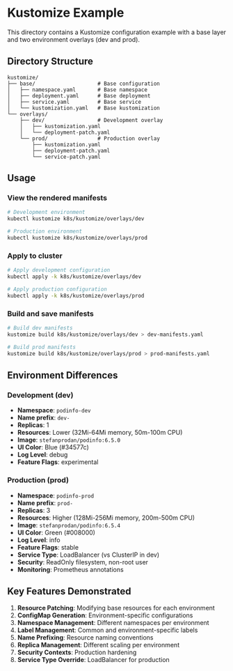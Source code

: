 # Kustomize Example

This directory contains a Kustomize configuration example with a base layer and two environment overlays (dev and prod).

## Directory Structure

```
kustomize/
├── base/                    # Base configuration
│   ├── namespace.yaml       # Base namespace
│   ├── deployment.yaml      # Base deployment
│   ├── service.yaml         # Base service
│   └── kustomization.yaml   # Base kustomization
└── overlays/
    ├── dev/                 # Development overlay
    │   ├── kustomization.yaml
    │   └── deployment-patch.yaml
    └── prod/                # Production overlay
        ├── kustomization.yaml
        ├── deployment-patch.yaml
        └── service-patch.yaml
```

## Usage

### View the rendered manifests

```bash
# Development environment
kubectl kustomize k8s/kustomize/overlays/dev

# Production environment
kubectl kustomize k8s/kustomize/overlays/prod
```

### Apply to cluster

```bash
# Apply development configuration
kubectl apply -k k8s/kustomize/overlays/dev

# Apply production configuration
kubectl apply -k k8s/kustomize/overlays/prod
```

### Build and save manifests

```bash
# Build dev manifests
kustomize build k8s/kustomize/overlays/dev > dev-manifests.yaml

# Build prod manifests
kustomize build k8s/kustomize/overlays/prod > prod-manifests.yaml
```

## Environment Differences

### Development (dev)
- **Namespace**: `podinfo-dev`
- **Name prefix**: `dev-`
- **Replicas**: 1
- **Resources**: Lower (32Mi-64Mi memory, 50m-100m CPU)
- **Image**: `stefanprodan/podinfo:6.5.0`
- **UI Color**: Blue (#34577c)
- **Log Level**: debug
- **Feature Flags**: experimental

### Production (prod)
- **Namespace**: `podinfo-prod`
- **Name prefix**: `prod-`
- **Replicas**: 3
- **Resources**: Higher (128Mi-256Mi memory, 200m-500m CPU)
- **Image**: `stefanprodan/podinfo:6.5.4`
- **UI Color**: Green (#008000)
- **Log Level**: info
- **Feature Flags**: stable
- **Service Type**: LoadBalancer (vs ClusterIP in dev)
- **Security**: ReadOnly filesystem, non-root user
- **Monitoring**: Prometheus annotations

## Key Features Demonstrated

1. **Resource Patching**: Modifying base resources for each environment
2. **ConfigMap Generation**: Environment-specific configurations
3. **Namespace Management**: Different namespaces per environment
4. **Label Management**: Common and environment-specific labels
5. **Name Prefixing**: Resource naming conventions
6. **Replica Management**: Different scaling per environment
7. **Security Contexts**: Production hardening
8. **Service Type Override**: LoadBalancer for production 